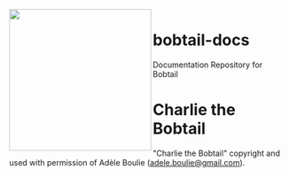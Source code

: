 <img src="https://github.com/bobtail-dev/bobtail-dev.github.io/blob/master/mascot/eager.png" align="left" width="256" height="256" >

# bobtail-docs
Documentation Repository for Bobtail


# Charlie the Bobtail
"Charlie the Bobtail" copyright and used with permission of Adèle Boulie (adele.boulie@gmail.com). 
